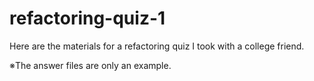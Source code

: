 # refactoring-quiz-1
Here are the materials for a refactoring quiz I took with a college friend.

※The answer files are only an example.
